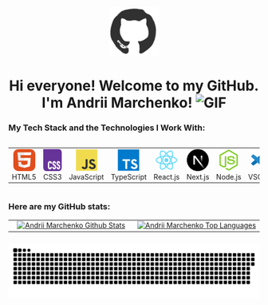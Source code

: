 <div id="header" align="center">

<img src="./assets/github.gif" width="100"/>

<h1>
Hi everyone! Welcome to my GitHub. I'm Andrii Marchenko!
<img src="./assets/giphy.gif" width="30px" alt="GIF">
</h1>

   </div>

### My Tech Stack and the Technologies I Work With:

<div style="display: flex; align-items: flex-start; align: center">
<table align="center">
  <tr>
    <td align="center"  width="88">
        <img src="./img/html5.svg" alt="HTML5" width="44" height="44"/>
      <br>HTML5
    </td>
    <td align="center" width="88">
        <img src="./img/css3.svg" alt="CSS3" width="44" height="44"/>
      <br>CSS3
    </td>
    <td align="center" width="88">
        <img src="./img/javascript.svg" alt="JS" width="44" height="44"/>
      <br>JavaScript
    </td>
    <td align="center" width="88">
        <img src="./img/typescript.svg" alt="TS" width="44" height="44"/>
      <br>TypeScript
    </td>
    <td align="center" width="88">
        <img src="./img/react.svg" alt="React" width="44" height="44"/>
      <br>React.js
    </td>
        <td align="center" width="88">
        <img src="./img/nextjs.svg" alt="React" width="44" height="44"/>
      <br>Next.js
    </td>
    <td align="center" width="88">
      <img src="./img/nodejs.svg" alt="Node.js" width="44" height="44"/>
      <br>Node.js
    </td>
    <td align="center" width="88">
        <img src="./img/vscode.svg" alt="Visual Studio Code" width="44" height="44"/>
      <br>VSCode
     </td>
</table>
</div>

### Here are my GitHub stats:

<table align="center" width="100%">
  <tr>
    <td valign="top" width="50%" align="center">
      <a href="https://github.com/andrii-marchenko22" height="100%">
        <img alt="Andrii Marchenko Github Stats" src="https://github-readme-stats.vercel.app/api?username=andrii-marchenko22&show_icons=true&include_all_commits=true&theme=buefy&hide_border=true"/>
      </a>
    </td>
    <td valign="top" width="50%" align="center">
      <a href="https://github.com/andrii-marchenko22" height="100%">
        <img alt="Andrii Marchenko Top Languages" src="https://github-readme-stats.vercel.app/api/top-langs/?username=andrii-marchenko22&langs_count=10&layout=compact&theme=buefy&hide_border=true"/>
      </a>
    </td>
  </tr>
</table>

###

   <p align="center">
 <img width="600" src="./img/github-snake.svg" alt="snake"/>
    </p>
